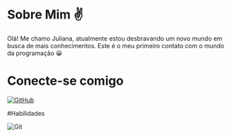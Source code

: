 # Sobre Mim ✌

Olá!
Me chamo Juliana,  atualmente estou desbravando um novo mundo em busca de mais conhecimentos. Este é o meu primeiro contato com o mundo da programação 😀


# Conecte-se comigo 

[![GitHub](https://img.shields.io/badge/GitHub-100000?style=for-the-badge&logo=github&logoColor=white)](https://github.com/o0Juh0o)

#Habilidades

![Git](https://img.shields.io/badge/GIT-E44C30?style=for-the-badge&logo=git&logoColor=white)